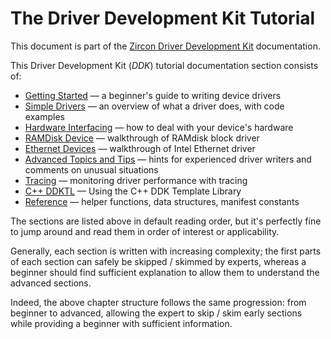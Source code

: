 

<!--
    (C) Copyright 2018 The Fuchsia Authors. All rights reserved.
    Use of this source code is governed by a BSD-style license that can be
    found in the LICENSE file.
-->

# The Driver Development Kit Tutorial

This document is part of the [Zircon Driver Development Kit](overview.md) documentation.

This Driver Development Kit (*DDK*) tutorial documentation section consists of:

*   [Getting Started](getting_started.md) &mdash; a beginner's guide to writing device drivers
*   [Simple Drivers](simple.md) &mdash; an overview of what a driver does, with code examples
*   [Hardware Interfacing](hardware.md) &mdash; how to deal with your device's hardware
*   [RAMDisk Device](ramdisk.md) &mdash; walkthrough of RAMdisk block driver
*   [Ethernet Devices](ethernet.md) &mdash; walkthrough of Intel Ethernet driver
*   [Advanced Topics and Tips](advanced.md) &mdash; hints for experienced driver writers
    and comments on unusual situations
*   [Tracing](tracing.md) &mdash; monitoring driver performance with tracing
*	[C++ DDKTL](using-ddktl.md) &mdash; Using the C++ DDK Template Library
*   [Reference](reference.md) &mdash; helper functions, data structures, manifest constants

The sections are listed above in default reading order, but it's perfectly fine
to jump around and read them in order of interest or applicability.

Generally, each section is written with increasing complexity; the first parts of each
section can safely be skipped / skimmed by experts, whereas a beginner should find
sufficient explanation to allow them to understand the advanced sections.

Indeed, the above chapter structure follows the same progression: from beginner
to advanced, allowing the expert to skip / skim early sections while providing a
beginner with sufficient information.

